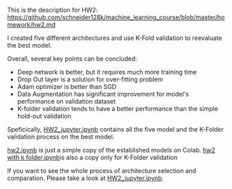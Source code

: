 This is the description for HW2: https://github.com/schneider128k/machine_learning_course/blob/master/homework/hw2.md

I created five different architectures and use K-Fold validation to reevaluate the best model.


Overall, several key points can be concluded:
   * Deep network is better, but it requires much more training time
   * Drop Out layer is a solution for over-fitting problem
   * Adam optimizer is better than SGD
   * Data Augmentation has significant improvement for model's performance on validation dataset
   * K-folder validation tends to have a better performance than the simple hold-out validation

Speficically, [HW2_jupyter.ipynb](https://github.com/PeiLi-Sandman/machine_learning/blob/master/HW2/HW2_jupyter.ipynb)
contains all the five model and the K-Folder validation process on the best model. 

[hw2.ipynb](https://github.com/PeiLi-Sandman/machine_learning/blob/master/HW2/hw2.ipynb) is just a simple copy of the established models on Colab. [hw2 with k folder.ipynb](https://github.com/PeiLi-Sandman/machine_learning/blob/master/HW2/hw2_with_k_folder.ipynb)is also a copy only for K-Folder validation

If you want to see the whole process of architecture selection and comparation. Please take a look at [HW2_jupyter.ipynb](https://github.com/PeiLi-Sandman/machine_learning/blob/master/HW2/HW2_jupyter.ipynb).
